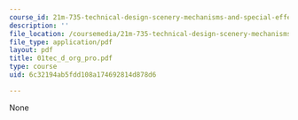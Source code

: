 ```yaml
---
course_id: 21m-735-technical-design-scenery-mechanisms-and-special-effects-spring-2004
description: ''
file_location: /coursemedia/21m-735-technical-design-scenery-mechanisms-and-special-effects-spring-2004/6c32194ab5fdd108a174692814d878d6_01tec_d_org_pro.pdf
file_type: application/pdf
layout: pdf
title: 01tec_d_org_pro.pdf
type: course
uid: 6c32194ab5fdd108a174692814d878d6

---
```

None